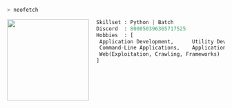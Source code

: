 ```bash
> neofetch
```

<img align="left" src="https://avatars.githubusercontent.com/u/88983497?v=4" width="189"/>

```py
  Skillset : Python | Batch
  Discord  : 800050396365717525
  Hobbies  : [
   Application Development,      Utility Development,
   Command-Line Applications,    Application Interfaces,
   Web(Exploitation, Crawling, Frameworks)
  ]
```
